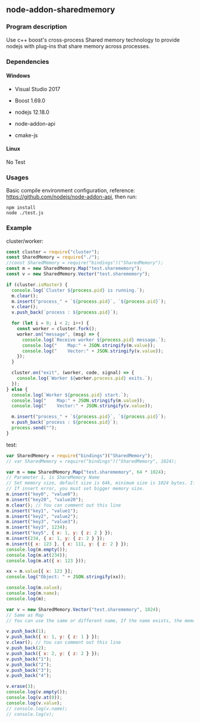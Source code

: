 ## node-addon-sharedmemory

### Program description

Use c++ boost's cross-process Shared memory technology to provide nodejs with plug-ins that share memory across processes.

### Dependencies

#### Windows

- Visual Studio 2017

- Boost 1.69.0
- nodejs 12.18.0
- node-addon-api  
- cmake-js

#### Linux

No Test


### Usages

Basic compile environment configuration, reference: https://github.com/nodejs/node-addon-api, then run:

```shell
npm install
node ./test.js
```

### Example

cluster/worker:

```javascript
const cluster = require("cluster");
const SharedMemory = require("./");
//const SharedMemory = require("bindings")("SharedMemory");
const m = new SharedMemory.Map("test.sharememory");
const v = new SharedMemory.Vector("test.sharememory");

if (cluster.isMaster) {
  console.log(`Cluster ${process.pid} is running.`);
  m.clear();
  m.insert("process_" + `${process.pid}`, `${process.pid}`);
  v.clear();
  v.push_back(`process : ${process.pid}`);

  for (let i = 0; i < 2; i++) {
    const worker = cluster.fork();
    worker.on("message", (msg) => {
      console.log(`Receive worker ${process.pid} message.`);
      console.log("    Map:" + JSON.stringify(m.value));
      console.log("    Vector:" + JSON.stringify(v.value));
    });
  }

  cluster.on("exit", (worker, code, signal) => {
    console.log(`Worker ${worker.process.pid} exits.`);
  });
} else {
  console.log(`Worker ${process.pid} start.`);
  console.log("    Map:" + JSON.stringify(m.value));
  console.log("    Vector:" + JSON.stringify(v.value));

  m.insert("process_" + `${process.pid}`, `${process.pid}`);
  v.push_back(`process : ${process.pid}`);
  process.send("");
}

```

test:

```javascript
var SharedMemory = require("bindings")("SharedMemory");
// var SharedMemory = require("bindings")("SharedMemory", 1024);

var m = new SharedMemory.Map("test.sharememory", 64 * 1024);
// Parameter 1, is ShareMemory Name
// Set memory size, default size is 64k, minimum size is 1024 bytes. If you want to insert more data, you must set bigger memory size.
// If insert error, you must set bigger memory size.
m.insert("key0", "value0");
m.insert("key20", "value20");
m.clear(); // You can comment out this line
m.insert("key1", "value1");
m.insert("key2", "value2");
m.insert("key3", "value3");
m.insert("key3", 1234);
m.insert("key5", { x: 1, y: { z: 2 } });
m.insert(234, { x: 1, y: { z: 2 } });
m.insert({ x: 123 }, { x: 111, y: { z: 2 } });
console.log(m.empty());
console.log(m.at(234));
console.log(m.at({ x: 123 }));

xx = m.value[{ x: 123 }];
console.log("Object: " + JSON.stringify(xx));

console.log(m.value);
console.log(m.name);
console.log(m);

var v = new SharedMemory.Vector("test.sharememory", 1024);
// Same as Map
// You can use the same or different name, If the name exists, the memory size is ignored.

v.push_back(1);
v.push_back({ x: 1, y: { z: 1 } });
v.clear(); // You can comment out this line
v.push_back(2);
v.push_back({ x: 2, y: { z: 2 } });
v.push_back("1");
v.push_back("2");
v.push_back("3");
v.push_back("4");

v.erase(3);
console.log(v.empty());
console.log(v.at(0));
console.log(v.value);
// console.log(v.name);
// console.log(v);

```

